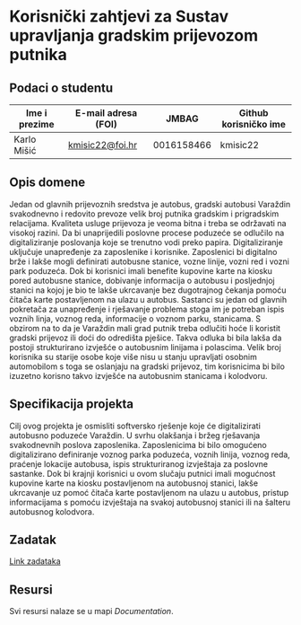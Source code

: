 # Korisnički zahtjevi za Sustav upravljanja gradskim prijevozom putnika

## Podaci o studentu

Ime i prezime | E-mail adresa (FOI) |    JMBAG   | Github korisničko ime
------------  | ------------------- | ---------- | ---------------------
Karlo Mišić   | kmisic22@foi.hr     | 0016158466 | kmisic22


## Opis domene
Jedan od glavnih prijevoznih sredstva je autobus, gradski autobusi Varaždin svakodnevno i redovito prevoze velik broj putnika gradskim i prigradskim relacijama. Kvaliteta usluge prijevoza je veoma bitna i treba se održavati na visokoj razini. Da bi unaprijedili poslovne procese poduzeće se odlučilo na digitaliziranje poslovanja koje se trenutno vodi preko papira. Digitaliziranje uključuje unapređenje za zaposlenike i korisnike. Zaposlenici bi digitalno brže i lakše mogli definirati autobusne stanice, vozne linije, vozni red i vozni park poduzeća. Dok bi korisnici imali benefite kupovine karte na kiosku pored autobusne stanice, dobivanje informacija o autobusu i posljednjoj stanici na kojoj je bio te lakše ukrcavanje bez dugotrajnog čekanja pomoću čitača karte postavljenom na ulazu u autobus. Sastanci su jedan od glavnih pokretača za unapređenje i rješavanje problema stoga im je potreban ispis voznih linja, voznog reda, informacije o voznom parku, stanicama. S obzirom na to da je Varaždin mali grad putnik treba odlučiti hoće li koristit gradski prijevoz ili doći do odredišta pješice. Takva odluka bi bila lakša da postoji strukturirano izvješće o autobusnim linijama i polascima. Velik broj korisnika su starije osobe koje više nisu u stanju upravljati osobnim automobilom s toga se oslanjaju na gradski prijevoz, tim korisnicima bi bilo izuzetno korisno takvo izvješće na autobusnim stanicama i kolodvoru.

## Specifikacija projekta
Cilj ovog projekta je osmisliti softversko rješenje koje će digitalizirati autobusno poduzeće Varaždin. U svrhu olakšanja i bržeg rješavanja svakodnevnih poslova zaposlenika. Zaposlenicima bi bilo  omogućeno digitalizirano definiranje voznog parka poduzeća, voznih linija, voznog reda, praćenje lokacije autobusa, ispis strukturiranog izvještaja za poslovne sastanke. Dok bi krajnji korisnici u ovom slučaju putnici imali mogućnost kupovine karte na kiosku postavljenom na autobusnoj stanici, lakše ukrcavanje uz pomoć čitača karte postavljenom na ulazu u autobus, pristup informacijama s pomoću izvještaja na svakoj autobusnoj stanici ili na šalteru autobusnog kolodvora.

## Zadatak
[Link zadataka](https://github.com/foivz/pi2024-zadace-Karlo-Misic/blob/Karlo-Misic-patch-1/Zadatak%20-%20Gradski%20prijevoz.pdf)

## Resursi
Svi resursi nalaze se u mapi _Documentation_.

